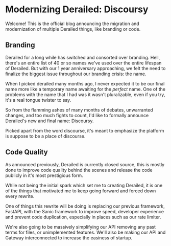 # Modernizing Derailed: Discoursy

Welcome! This is the official blog announcing the migration and modernization of multiple Derailed things, like branding or code.

## Branding

Derailed for a long while has switched and consorted over branding. Hell, there's an entire list of 40 or so names we've used over the entire lifespan of Derailed. But with our 1 year anniversary approaching, we felt the need to finalize the biggest issue throughout our branding crisis: the name.

When I picked derailed many months ago, I never expected it to be our final name more like a temporary name awaiting for the *perfect* name. One of the problems with the name that I had was it wasn't pluralizable, even if you try, it's a real tongue twister to say.

So from the flamming ashes of many months of debates, unwarranted changes, and too much fights to count, I'd like to formally announce Derailed's new and final name: Discoursy.

Picked apart from the word discourse, it's meant to emphasize the platform is suppose to be a place of discourse.

## Code Quality

As announced previously, Derailed is currently closed source, this is mostly done to improve code quality behind the scenes and release the code publicly in it's most prestigious form.

While not being the initial spark which set me to creating Derailed, it is one of the things that motivated me to keep going forward and forced down every rewrite.

One of things this rewrite will be doing is replacing our previous framework, FastAPI, with the Sanic framework to improve speed, developer experience and prevent code duplication, especially in places such as our rate limiter.

We're also going to be massively simplifying our API removing any past terms for files, or unimplemented features. We'll also be making our API and Gateway interconnected to increase the easiness of startup.